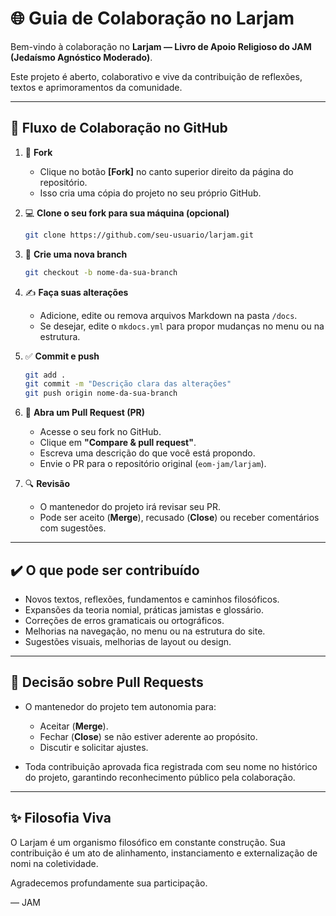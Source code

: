 # 🌐 Guia de Colaboração no Larjam

Bem-vindo à colaboração no **Larjam — Livro de Apoio Religioso do JAM (Jedaísmo Agnóstico Moderado)**.

Este projeto é aberto, colaborativo e vive da contribuição de reflexões, textos e aprimoramentos da comunidade.

---

## 🚀 **Fluxo de Colaboração no GitHub**

1. 🔗 **Fork**
   - Clique no botão **[Fork]** no canto superior direito da página do repositório.
   - Isso cria uma cópia do projeto no seu próprio GitHub.

2. 💻 **Clone o seu fork para sua máquina (opcional)**
   ```bash
   git clone https://github.com/seu-usuario/larjam.git
   ```

3. 🌿 **Crie uma nova branch**
   ```bash
   git checkout -b nome-da-sua-branch
   ```

4. ✍️ **Faça suas alterações**
   - Adicione, edite ou remova arquivos Markdown na pasta `/docs`.
   - Se desejar, edite o `mkdocs.yml` para propor mudanças no menu ou na estrutura.

5. ✅ **Commit e push**
   ```bash
   git add .
   git commit -m "Descrição clara das alterações"
   git push origin nome-da-sua-branch
   ```

6. 🔀 **Abra um Pull Request (PR)**
   - Acesse o seu fork no GitHub.
   - Clique em **"Compare & pull request"**.
   - Escreva uma descrição do que você está propondo.
   - Envie o PR para o repositório original (`eom-jam/larjam`).

7. 🔍 **Revisão**
   - O mantenedor do projeto irá revisar seu PR.
   - Pode ser aceito (**Merge**), recusado (**Close**) ou receber comentários com sugestões.

---

## ✔️ **O que pode ser contribuído**

- Novos textos, reflexões, fundamentos e caminhos filosóficos.
- Expansões da teoria nomial, práticas jamistas e glossário.
- Correções de erros gramaticais ou ortográficos.
- Melhorias na navegação, no menu ou na estrutura do site.
- Sugestões visuais, melhorias de layout ou design.

---

## 🔐 **Decisão sobre Pull Requests**

- O mantenedor do projeto tem autonomia para:
   - Aceitar (**Merge**).
   - Fechar (**Close**) se não estiver aderente ao propósito.
   - Discutir e solicitar ajustes.

- Toda contribuição aprovada fica registrada com seu nome no histórico do projeto, garantindo reconhecimento público pela colaboração.

---

## ✨ **Filosofia Viva**

O Larjam é um organismo filosófico em constante construção. Sua contribuição é um ato de alinhamento, instanciamento e externalização de nomi na coletividade.

Agradecemos profundamente sua participação.

— JAM